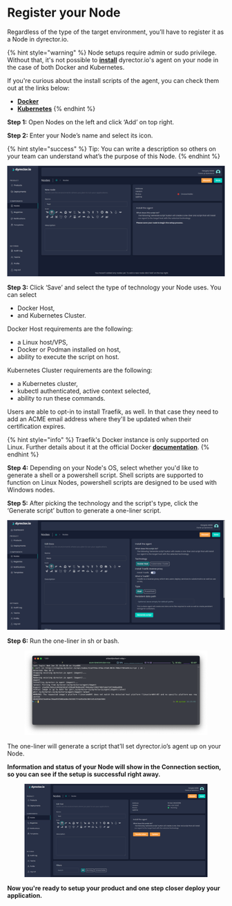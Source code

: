 # Register your Node

Regardless of the type of the target environment, you’ll have to register it as a Node in dyrector.io.

{% hint style="warning" %}
Node setups require admin or sudo privilege. Without that, it's not possible to [**install**](register-your-node.md) dyrector.io's agent on your node in the case of both Docker and Kubernetes.

If you're curious about the install scripts of the agent, you can check them out at the links below:

* [**Docker**](https://github.com/dyrector-io/dyrectorio/blob/develop/web/crux/install-docker.sh.hbr)
* [**Kubernetes**](https://github.com/dyrector-io/dyrectorio/blob/develop/web/crux/install-k8s.sh.hbr)
{% endhint %}

**Step 1:** Open Nodes on the left and click ‘Add’ on top right.

**Step 2:** Enter your Node’s name and select its icon.

{% hint style="success" %}
Tip: You can write a description so others on your team can understand what’s the purpose of this Node.
{% endhint %}

![](../.gitbook/assets/dyrector-io-node-setup-01.png)

**Step 3:** Click ‘Save’ and select the type of technology your Node uses. You can select

* Docker Host,
* and Kubernetes Cluster.

Docker Host requirements are the following:

* a Linux host/VPS,
* Docker or Podman installed on host,
* ability to execute the script on host.

Kubernetes Cluster requirements are the following:

* a Kubernetes cluster,
* kubectl authenticated, active context selected,
* ability to run these commands.

Users are able to opt-in to install Traefik, as well. In that case they need to add an ACME email address where they'll be updated when their certification expires.

{% hint style="info" %}
Traefik's Docker instance is only supported on Linux. Further details about it at the official Docker [**documentation**](https://docs.docker.com/network/host/).
{% endhint %}

**Step 4:** Depending on your Node's OS, select whether you'd like to generate a shell or a powershell script. Shell scripts are supported to function on Linux Nodes, powershell scripts are designed to be used with Windows nodes.

**Step 5:** After picking the technology and the script's type, click the ‘Generate script’ button to generate a one-liner script.

![](<../.gitbook/assets/dyrectorio-node-setup-02 (1).png>)

**Step 6:** Run the one-liner in sh or bash.

<figure><img src="../.gitbook/assets/dyrectorio-node-setup-bash.png" alt=""><figcaption></figcaption></figure>

The one-liner will generate a script that’ll set dyrector.io’s agent up on your Node.

**Information and status of your Node will show in the Connection section, so you can see if the setup is successful right away.**

<figure><img src="../.gitbook/assets/dyrector-io-node-setup-05.png" alt=""><figcaption></figcaption></figure>

**Now you're ready to setup your product and one step closer deploy your application.**
